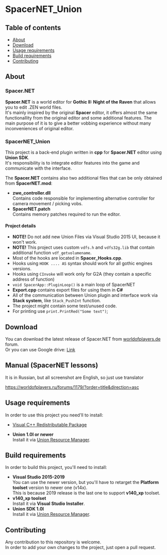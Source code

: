 # SpacerNET_Union

## Table of contents

- [About](#about)
- [Download](#download)
- [Usage requirements](#build-requirements)
- [Build requirements](#build-requirements)
- [Contributing](#contributing)

## About

### Spacer.NET

**Spacer.NET** is a world editor for **Gothic II: Night of the Raven** that allows you to edit .ZEN world files.  
It's mainly inspired by the original **Spacer** editor, it offers almost the same functionallity from the original editor and some additional features. The main purpose of it is to give a better vobbing experience without many inconveniences of original editor.

### SpacerNET_Union

This project is a back-end plugin written in **cpp** for **Spacer.NET** editor using **Union SDK**.  
It's responsibility is to integrate editor features into the game and communicate with the interface.

The **Spacer.NET** contains also two additional files that can be only obtained from **SpacerNET.mod**:
- **zwe_controller.dll**  
    Contains code responsible for implementing alternative controller for camera movement / picking vobs.
- **SpacerNET.patch**  
    Contains memory patches required to run the editor.

#### Project details

- **NOTE!** Do not add new Union Files via Visual Studio 2015 UI, because it won't work.
- **NOTE!** This project uses custom `vdfs.h` and `vdfs32g.lib` that contain additional function `vdf_getvolumename`.
- Most of the hooks are located in **Spacer_Hooks.cpp**.
- Hooks using `HOOK .... AS` syntax should work for all gothic engines versions.
- Hooks using `CInvoke` will work only for G2A (they contain a specific address of function)
- `void SpacerApp::PluginLoop()` is a main loop of SpacerNET
- **Export.cpp** contains export files for using them in **C#**
- All of the communication between Union plugin and interface work via **Stack system**, like `Stack_PushInt` function.
- The project might contain some test/unused code.
- For printing use `print.PrintRed("Some text")`;

## Download

You can download the latest release of Spacer.NET from [worldofplayers.de](https://forum.worldofplayers.de/forum/threads/1557793-WORLD-EDITOR-Spacer-NET) forum.  
Or you can use Google drive: [Link](https://drive.google.com/drive/folders/1shwV7oFBP2vQfxZkBCw9KjScDlx-Wueq)

## Manual (SpacerNET lessons)
It is in Russian, but all screenshot are English, so just use translator

https://worldofplayers.ru/forums/1179/?order=title&direction=asc

## Usage requirements

In order to use this project you need'll to install:
- [Visual C++ Redistributable Package](https://aka.ms/vs/17/release/vc_redist.x86.exe)  

- **Union 1.0l or newer**  
    Install it via [Union Resource Manager](https://worldofplayers.ru/threads/41415/).

## Build requirements

In order to build this project, you'll need to install:
- **Visual Studio 2015-2019**  
    You can use the newer version, but you'll have to retarget the **Platform toolset** version to newer one (v14x).  
    This is because 2019 release is the last one to support **v140_xp** toolset.  
- **v140_xp toolset**  
    Install it via **Visual Studio Installer**.
- **Union SDK 1.0l**  
    Install it via [Union Resource Manager](https://worldofplayers.ru/threads/41415/).


## Contributing

Any contribution to this repository is welcome.  
In order to add your own changes to the project, just open a pull request.
